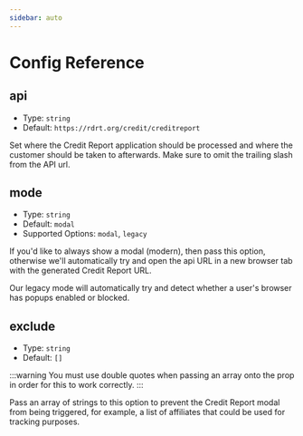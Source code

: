 ```yaml
---
sidebar: auto
---
```


# Config Reference

## api

- Type: `string`
- Default: `https://rdrt.org/credit/creditreport`

Set where the Credit Report application should be processed and where the customer should be taken to afterwards. Make sure to omit the trailing slash from the API url.

## mode

- Type: `string`
- Default: `modal`
- Supported Options: `modal`, `legacy`

If you'd like to always show a modal (modern), then pass this option, otherwise we'll automatically try and open the api URL in a new browser tab with the generated Credit Report URL.

Our legacy mode will automatically try and detect whether a user's browser has popups enabled or blocked.

## exclude

- Type: `string`
- Default: `[]`

:::warning
You must use double quotes when passing an array onto the prop in order for this to work correctly.
:::

Pass an array of strings to this option to prevent the Credit Report modal from being triggered, for example, a list of affiliates that could be used for tracking purposes.
